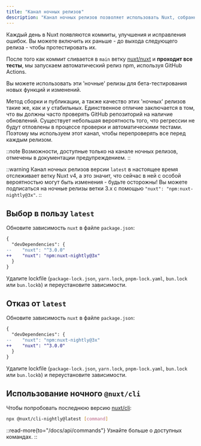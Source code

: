 ```yaml
---
title: "Канал ночных релизов"
description: "Канал ночных релизов позволяет использовать Nuxt, собранный непосредственно из последних коммитов в репозитории."
---
```


Каждый день в Nuxt появляются коммиты, улучшения и исправления ошибок. Вы можете включить их раньше - до выхода следующего релиза - чтобы протестировать их.

После того как коммит сливается в `main` ветку [nuxt/nuxt](https://github.com/nuxt/nuxt) и **проходит все тесты**, мы запускаем автоматический релиз npm, используя GitHub Actions.

Вы можете использовать эти 'ночные' релизы для бета-тестирования новых функций и изменений.

Метод сборки и публикации, а также качество этих 'ночных' релизов такие же, как и у стабильных. Единственное отличие заключается в том, что вы должны часто проверять GitHub репозиторий на наличие обновлений. Существует небольшая вероятность того, что регрессии не будут отловлены в процессе проверки и автоматическими тестами. Поэтому мы используем этот канал, чтобы перепроверять все перед каждым релизом.

::note
Возможности, доступные только на канале ночных релизов, отмечены в документации предупреждением.
::

::warning
Канал ночных релизов версии `latest` в настоящее время отслеживает ветку Nuxt v4, а это значит, что сейчас в ней с особой вероятностью могут быть изменения - будьте осторожны! Вы можете подписаться на ночные релизы ветки 3.x с помощью `"nuxt": "npm:nuxt-nightly@3x"`.
::

## Выбор в пользу `latest`

Обновите зависимость `nuxt` в файле `package.json`:

```diff [package.json]
{
  "devDependencies": {
--    "nuxt": "^3.0.0"
++    "nuxt": "npm:nuxt-nightly@3x"
  }
}
```

Удалите lockfile (`package-lock.json`, `yarn.lock`, `pnpm-lock.yaml`, `bun.lock` или `bun.lockb`) и переустановите зависимости.

## Отказ от `latest`

Обновите зависимость `nuxt` в файле `package.json`:

```diff [package.json]
{
  "devDependencies": {
--    "nuxt": "npm:nuxt-nightly@3x"
++    "nuxt": "^3.0.0"
  }
}
```

Удалите lockfile (`package-lock.json`, `yarn.lock`, `pnpm-lock.yaml`, `bun.lock` или `bun.lockb`) и переустановите зависимости.

## Использование ночного `@nuxt/cli`

Чтобы попробовать последнюю версию [nuxt/cli](https://github.com/nuxt/cli):

```bash [Terminal]
npx @nuxt/cli-nightly@latest [command]
```

::read-more{to="/docs/api/commands"}
Узнайте больше о доступных командах.
::
